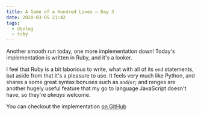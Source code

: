 ```yaml
---
title: A Game of a Hundred Lives — Day 3
date: 2020-03-05 21:42
tags:
  - devlog
  - ruby
---
```


Another smooth run today, one more implementation down! Today's implementation
is written in Ruby, and it's a looker.

I feel that Ruby is a bit laborious to write, what with all of its `end`
statements, but aside from that it's a pleasure to use. It feels very much like
Python, and shares a some great syntax bonuses such as `and`/`or`; and ranges
are another hugely useful feature that my go to language JavaScript doesn't
have, so they're _always_ welcome.

You can checkout the implementation [on GitHub][1]

[1]: https://github.com/iainreid820/game-of-life/blob/master/ruby/main.rb
